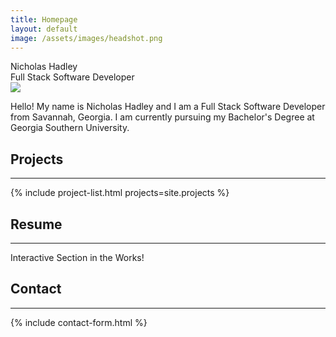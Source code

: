 ```yaml
---
title: Homepage
layout: default
image: /assets/images/headshot.png
---
```


<section class="section landing" id="home">
  <div class="landing-name">Nicholas Hadley</div>
  <div class="landing-position">Full Stack Software Developer</div>
  <a href="#about" id="landingArrow"></a>
</section>
<section class="section about" id="about">
  <img class="portrait" src="{{ '/assets/images/headshot.png' | relative_url }}" />
  <p>Hello! My name is Nicholas Hadley and I am a Full Stack Software Developer from Savannah, Georgia. I am currently pursuing my Bachelor's Degree at Georgia Southern University.</p>
</section>
<section class="section portfolio" id="portfolio">
  <h1>Projects</h1>
  <hr>
  {% include project-list.html projects=site.projects %}
</section>
<section class="section resume" id="resume">
  <h1>Resume</h1>
  <hr>
  <p>Interactive Section in the Works!</p>
</section>
<section class="section contact" id="contact">
  <h1>Contact</h1>
  <hr>
  {% include contact-form.html %}
</section>
<script defer>
window.addEventListener('scroll', () => {
  const arrow = document.getElementById('landingArrow');
  if (window.scrollY !== 0) {
    arrow.style.opacity = '0';
    arrow.style.pointerEvents = 'none';
  }
  else {
    arrow.style.opacity = '1';
    arrow.style.pointerEvents = 'all';
  }
});
</script>

